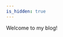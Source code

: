 ```yaml
---
is_hidden: true
---
```

Welcome to my blog!

<script src="http://widgets.twimg.com/j/2/widget.js"></script>
<script>
new TWTR.Widget({
  version: 2,
  type: 'profile',
  rpp: 4,
  interval: 6000,
  width: 'auto',
  height: 300,
  theme: {
    shell: {
      background: '#ffffff',
      color: '#000000'
    },
    tweets: {
      background: '#ffffff',
      color: '#000000',
      links: '#eb0707'
    }
  },
  features: {
    scrollbar: true,
    loop: false,
    live: true,
    hashtags: true,
    timestamp: true,
    avatars: false,
    behavior: 'all'
  }
}).render().setUser('tirsen').start();
</script>